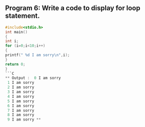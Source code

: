 ## Program 6: Write a code to display for loop statement.
```C
#include<stdio.h>
int main()
{
int i;
for (i=0;i<10;i++)
{
printf(" %d I am sorry\n",i);
}
return 0;
}
```C
** Output :  0 I am sorry
 1 I am sorry
 2 I am sorry
 3 I am sorry
 4 I am sorry
 5 I am sorry
 6 I am sorry
 7 I am sorry
 8 I am sorry
 9 I am sorry **
